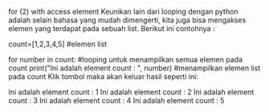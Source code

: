 for (2) with access element
Keunikan lain dari looping dengan python adalah selain bahasa yang mudah dimengerti, kita juga bisa mengakses elemen yang terdapat pada sebuah list. Berikut ini contohnya :

count=[1,2,3,4,5] #elemen list

for number in count: #looping untuk menampilkan semua elemen pada count
    print("Ini adalah element count : ", number) #menampilkan elemen list pada count
Klik tombol  maka akan keluar hasil seperti ini: 

Ini adalah element count :  1
Ini adalah element count :  2
Ini adalah element count :  3
Ini adalah element count :  4
Ini adalah element count :  5